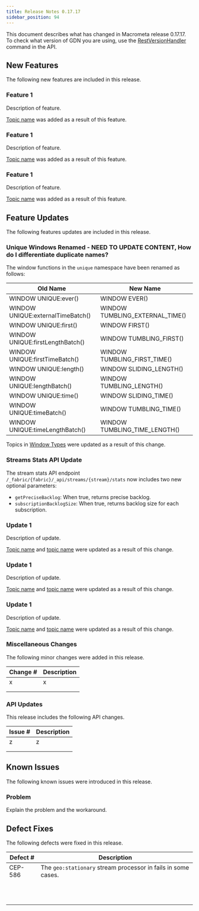 ```yaml
---
title: Release Notes 0.17.17
sidebar_position: 94
---
```


This document describes what has changed in Macrometa release 0.17.17. To check what version of GDN you are using, use the [RestVersionHandler](https://macrometa.com/docs/api#/operations/RestVersionHandler) command in the API.

## New Features

The following new features are included in this release.

### Feature 1

Description of feature.

[Topic name](link) was added as a result of this feature.

### Feature 1

Description of feature.

[Topic name](link) was added as a result of this feature.

### Feature 1

Description of feature.

[Topic name](link) was added as a result of this feature.

## Feature Updates

The following features updates are included in this release.

### Unique Windows Renamed - NEED TO UPDATE CONTENT, How do I differentiate duplicate names?

The window functions in the `unique` namespace have been renamed as follows:

| Old Name                       | New Name                          |
|------------------------------- |----------------------------------|
| WINDOW UNIQUE:ever()           | WINDOW EVER()                     |
| WINDOW UNIQUE:externalTimeBatch() | WINDOW TUMBLING_EXTERNAL_TIME() |
| WINDOW UNIQUE:first()          | WINDOW FIRST()                    |
| WINDOW UNIQUE:firstLengthBatch() | WINDOW TUMBLING_FIRST()          |
| WINDOW UNIQUE:firstTimeBatch() | WINDOW TUMBLING_FIRST_TIME()      |
| WINDOW UNIQUE:length()         | WINDOW SLIDING_LENGTH()           |
| WINDOW UNIQUE:lengthBatch()    | WINDOW TUMBLING_LENGTH()          |
| WINDOW UNIQUE:time()           | WINDOW SLIDING_TIME()             |
| WINDOW UNIQUE:timeBatch()      | WINDOW TUMBLING_TIME()            |
| WINDOW UNIQUE:timeLengthBatch() | WINDOW TUMBLING_TIME_LENGTH()    |

Topics in [Window Types](../cep/windows/window-types/) were updated as a result of this change.

### Streams Stats API Update

The stream stats API endpoint `/_fabric/{fabric}/_api/streams/{stream}/stats` now includes two new optional parameters:

- `getPreciseBacklog`: When true, returns precise backlog.
- `subscriptionBacklogSize`: When true, returns backlog size for each subscription.

### Update 1

Description of update.

[Topic name](link) and [topic name](link) were updated as a result of this change.

### Update 1

Description of update.

[Topic name](link) and [topic name](link) were updated as a result of this change.

### Update 1

Description of update.

[Topic name](link) and [topic name](link) were updated as a result of this change.

### Miscellaneous Changes

The following minor changes were added in this release.

| Change # | Description |
| -------- | ----------- |
| x        | x           |
|          |             |
|          |             |

### API Updates

This release includes the following API changes.

| Issue # | Description |
| ------- | ----------- |
| z       | z           |
|         |             |
|         |             |

## Known Issues

The following known issues were introduced in this release.

### Problem

Explain the problem and the workaround.

## Defect Fixes

The following defects were fixed in this release.

| Defect #  | Description  |
|---|---|
| CEP-586  | The `geo:stationary` stream processor in fails in some cases.  |
|   |   |
|   |   |
|   |   |
|   |   |
|   |   |
|   |   |
|   |   |
|   |   |
|   |   |
|   |   |
|   |   |